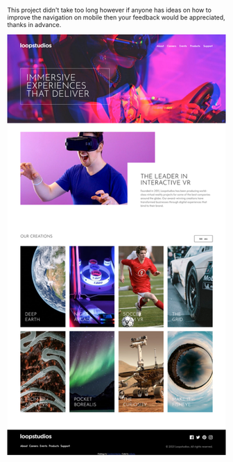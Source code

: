 This project didn't take too long however if anyone has ideas on how to improve the navigation on mobile then your feedback would be appreciated, thanks in advance.

![](Screenshot.png)